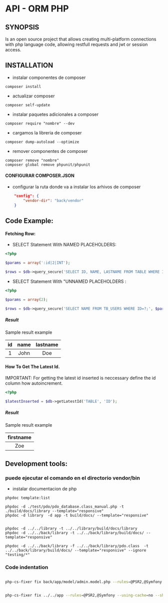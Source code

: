 # API - ORM PHP

## SYNOPSIS
Is an open source project that allows creating multi-platform connections with php language code, allowing restfull requests and jwt or session access.

## INSTALLATION
- instalar componentes de composer 

```shell
composer install
```

- actualizar composer

```shell
composer self-update
```

- instalar paquetes adicionales a composer

```shell
composer require "nombre" --dev
```

- cargamos la libreria de composer

```shell
composer dump-autoload --optimize 
```

- remover componentes de composer 

```shell
composer remove "nombre" 
composer global remove phpunit/phpunit 
```

#### CONFIGURAR COMPOSER.JSON

- configurar la ruta donde va a instalar los arhivos de composer

```json
    "config": {
        "vendor-dir": "back/vendor"
    }
```

## Code Example:

#### Fetching Row:
- SELECT Statement With NAMED PLACEHOLDERS: 

```php
<?php

$params = array(':id|2|INT');

$rows = $db->query_secure('SELECT ID, NAME, LASTNAME FROM TABLE WHERE ID=:id;', $params, true, false);
```
- SELECT Statement With "UNNAMED PLACEHOLDERS :
```php
<?php

$params = array(2);

$rows = $db->query_secure('SELECT NAME FROM TB_USERS WHERE ID=?;', $params, true, true);
```

##### Result

Sample result example

| id | name | lastname | 
|:-----------:|:------------:|:------------:|
| 1       |        John |     Doe    


#### How To Get The Latest Id.

IMPORTANT: For getting the latest id inserted is neccessary define the id column how autoincrement.

```php
<?php

$latestInserted = $db->getLatestId('TABLE', 'ID');
```
##### Result

Sample result example

|firstname
|:------------:
| Zoe

## Development tools:

### puede ejecutar el comando en el directorio vendor/bin

- instalar documentacion de php

```shell
phpdoc template:list

phpdoc -d ./test/pdo/pdo_database.class_manual.php -t ./build/docs/library --template="responsive"
phpdoc -d library  -d app -t build/docs/ --template="responsive"


phpdoc -d ../../library -t ../../library/build/docs/library
phpdoc -d ../../back/library -t ../../back/library/build/docs/ --template="responsive"

phpdoc -d ../../back/library -f ../../back/library/pdo.class  -t ../../back/library/build/docs/ --template="responsive" --ignore "testing/*"
```

### Code indentation

```bash

php-cs-fixer fix back/app/model/admin.model.php --rules=@PSR2,@Symfony --using-cache=no --show-progress=evaluating


php-cs-fixer fix ../../app --rules=@PSR2,@Symfony --using-cache=no --show-progress=evaluating

```
